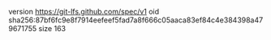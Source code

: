 version https://git-lfs.github.com/spec/v1
oid sha256:87bf6fc9e8f7914eefeef5fad7a8f666c05aaca83ef84c4e384398a479671755
size 163
